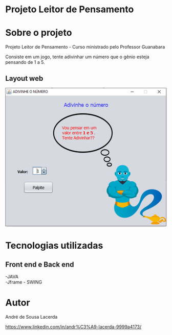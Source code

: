 # Projeto Leitor de Pensamento


# Sobre o projeto

Projeto Leitor de Pensamento - Curso ministrado pelo Professor Guanabara

Consiste em um jogo, tente adivinhar um número que o gênio esteja pensando de 1 a 5.

## Layout web
![Web 1](https://github.com/aslac2020/imagespublicacao/blob/main/assets/images/Sites/Java.PNG)


# Tecnologias utilizadas

## Front end e Back end
-JAVA
<br>-Jframe - SWING

# Autor

André de Sousa Lacerda

https://www.linkedin.com/in/andr%C3%A9-lacerda-9999a4173/
